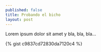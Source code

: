 ```yaml
---
published: false
title: Probando el bicho
layout: post
---
```

Lorem ipsum dolor sit amet y bla, bla, bla...

{% gist c9837cd72830da7120c4 %}